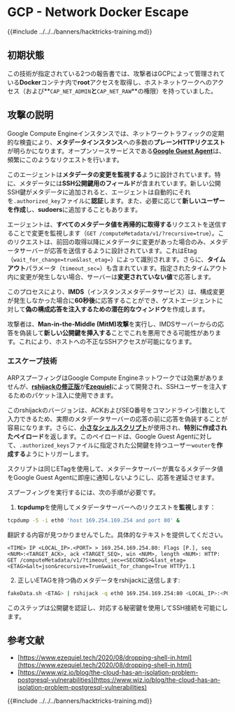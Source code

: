 # GCP - Network Docker Escape

{{#include ../../../banners/hacktricks-training.md}}

## 初期状態

この技術が指定されている2つの報告書では、攻撃者はGCPによって管理されている**Docker**コンテナ内で**root**アクセスを取得し、ホストネットワークへのアクセス（および**`CAP_NET_ADMIN`**と**`CAP_NET_RAW`**の権限）を持っていました。

## 攻撃の説明

Google Compute Engineインスタンスでは、ネットワークトラフィックの定期的な検査により、**メタデータインスタンス**への多数の**プレーンHTTPリクエスト**が明らかになります。オープンソースサービスである[**Google Guest Agent**](https://github.com/GoogleCloudPlatform/guest-agent)は、頻繁にこのようなリクエストを行います。

このエージェントは**メタデータの変更を監視する**ように設計されています。特に、メタデータには**SSH公開鍵用のフィールド**が含まれています。新しい公開SSH鍵がメタデータに追加されると、エージェントは自動的にそれを`.authorized_key`ファイルに**認証**します。また、必要に応じて**新しいユーザーを作成**し、**sudoers**に追加することもあります。

エージェントは、**すべてのメタデータ値を再帰的に取得する**リクエストを送信することで変更を監視します（`GET /computeMetadata/v1/?recursive=true`）。このリクエストは、前回の取得以降にメタデータに変更があった場合のみ、メタデータサーバーが応答を送信するように設計されています。これはEtag（`wait_for_change=true&last_etag=`）によって識別されます。さらに、**タイムアウト**パラメータ（`timeout_sec=`）も含まれています。指定されたタイムアウト内に変更が発生しない場合、サーバーは**変更されていない値**で応答します。

このプロセスにより、**IMDS**（インスタンスメタデータサービス）は、構成変更が発生しなかった場合に**60秒後**に応答することができ、ゲストエージェントに対して**偽の構成応答を注入するための潜在的なウィンドウ**を作成します。

攻撃者は、**Man-in-the-Middle (MitM)攻撃**を実行し、IMDSサーバーからの応答を偽装して**新しい公開鍵を挿入する**ことでこれを悪用できる可能性があります。これにより、ホストへの不正なSSHアクセスが可能になります。

### エスケープ技術

ARPスプーフィングはGoogle Compute Engineネットワークでは効果がありませんが、[**rshijackの修正版**](https://github.com/ezequielpereira/rshijack)が[**Ezequiel**](https://www.ezequiel.tech/2020/08/dropping-shell-in.html)によって開発され、SSHユーザーを注入するためのパケット注入に使用できます。

このrshijackのバージョンは、ACKおよびSEQ番号をコマンドライン引数として入力できるため、実際のメタデータサーバーの応答の前に応答を偽装することが容易になります。さらに、[**小さなシェルスクリプト**](https://gist.github.com/ezequielpereira/914c2aae463409e785071213b059f96c#file-fakedata-sh)が使用され、**特別に作成されたペイロード**を返します。このペイロードは、Google Guest Agentに対して、`.authorized_keys`ファイルに指定された公開鍵を持つユーザー`wouter`を**作成する**ようにトリガーします。

スクリプトは同じETagを使用して、メタデータサーバーが異なるメタデータ値をGoogle Guest Agentに即座に通知しないようにし、応答を遅延させます。

スプーフィングを実行するには、次の手順が必要です。

1. **tcpdump**を使用してメタデータサーバーへのリクエストを**監視**します：
```bash
tcpdump -S -i eth0 'host 169.254.169.254 and port 80' &
```
翻訳する内容が見つかりませんでした。具体的なテキストを提供してください。
```
<TIME> IP <LOCAL_IP>.<PORT> > 169.254.169.254.80: Flags [P.], seq <NUM>:<TARGET_ACK>, ack <TARGET_SEQ>, win <NUM>, length <NUM>: HTTP: GET /computeMetadata/v1/?timeout_sec=<SECONDS>&last_etag=<ETAG>&alt=json&recursive=True&wait_for_change=True HTTP/1.1
```
2. 正しいETAGを持つ偽のメタデータをrshijackに送信します:
```bash
fakeData.sh <ETAG> | rshijack -q eth0 169.254.169.254:80 <LOCAL_IP>:<PORT> <TARGET_SEQ> <TARGET_ACK>; ssh -i id_rsa -o StrictHostKeyChecking=no wouter@localhost
```
このステップは公開鍵を認証し、対応する秘密鍵を使用してSSH接続を可能にします。

## 参考文献

- [https://www.ezequiel.tech/2020/08/dropping-shell-in.html](https://www.ezequiel.tech/2020/08/dropping-shell-in.html)
- [https://www.wiz.io/blog/the-cloud-has-an-isolation-problem-postgresql-vulnerabilities](https://www.wiz.io/blog/the-cloud-has-an-isolation-problem-postgresql-vulnerabilities)

{{#include ../../../banners/hacktricks-training.md}}

